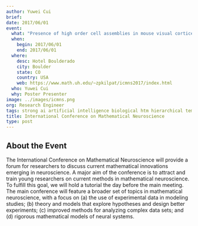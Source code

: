 ```yaml
---
author: Yuwei Cui
brief:
date: 2017/06/01
event:
  what: "Presence of high order cell assemblies in mouse visual cortices during natural movie stimulation"
  when:
    begin: 2017/06/01
    end: 2017/06/01
  where:
    desc: Hotel Boulderado
    city: Boulder
    state: CO
    country: USA
    web: https://www.math.uh.edu/~zpkilpat/icmns2017/index.html
  who: Yuwei Cui
  why: Poster Presenter 
image: ../images/icmns.png
org: Research Engineer
tags: strong ai artificial intelligence biological htm hierarchical temporal memory
title: International Conference on Mathematical Neuroscience
type: post
---
```


## About the Event

The International Conference on Mathematical Neuroscience will provide a forum 
for researchers to discuss current mathematical innovations emerging in
neuroscience. A major aim of the conference is to attract and train young 
researchers on current methods in mathematical neuroscience. To fulfill this 
goal, we will hold a tutorial the day before the main meeting. The main 
conference will feature a broader set of topics in mathematical neuroscience, 
with a focus on (a) the use of experimental data in modeling studies; (b) theory 
and models that explore hypotheses and design better experiments; (c\) improved 
methods for analyzing complex data sets; and (d) rigorous mathematical models of 
neural systems.

